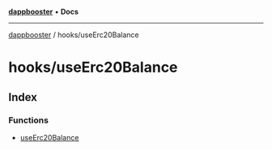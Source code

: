 [**dappbooster**](../../README.md) • **Docs**

***

[dappbooster](../../modules.md) / hooks/useErc20Balance

# hooks/useErc20Balance

## Index

### Functions

- [useErc20Balance](functions/useErc20Balance.md)
